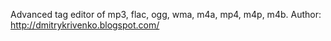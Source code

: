 Advanced tag editor of mp3, flac, ogg, wma, m4a, mp4, m4p, m4b.
Author: http://dmitrykrivenko.blogspot.com/
